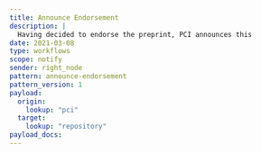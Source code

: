 ```yaml
---
title: Announce Endorsement
description: |
  Having decided to endorse the preprint, PCI announces this
date: 2021-03-08
type: workflows
scope: notify
sender: right_node
pattern: announce-endorsement
pattern_version: 1
payload:
  origin:
    lookup: "pci"
  target:
    lookup: "repository"
payload_docs:
---
```



